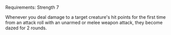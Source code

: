 Requirements: Strength 7

Whenever you deal damage to a target creature's hit points for the first time from an attack roll with an unarmed or melee weapon attack, they become dazed for 2 rounds.